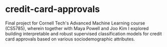 # credit-card-approvals
Final project for Cornell Tech's Advanced Machine Learning course (CS5785), wherein together with Maya Powell and Joo Kim I explored building interpretable and robust supervised classification models for credit card approvals based on various sociodemographic attributes.
